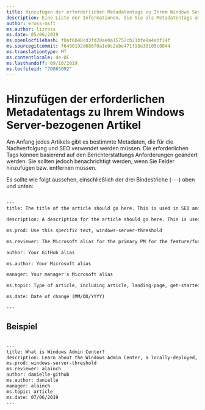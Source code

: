 ```yaml
---
title: Hinzufügen der erforderlichen Metadatentags zu Ihrem Windows Server-bezogenen Artikel
description: Eine Liste der Informationen, die Sie als Metadatentags am Anfang Ihrer Windows Server-bezogenen Artikel hinzufügen müssen. Die erforderlichen Tags können je nach Berichterstellung und Teamanforderungen geändert werden.
author: eross-msft
ms.author: lizross
ms.date: 05/06/2019
ms.openlocfilehash: f0af6b48cd3fd28ae0a15752cb21bfe9a4abf14f
ms.sourcegitcommit: f6490192d686f0a1e0c2ebe471f98e30105c0844
ms.translationtype: MT
ms.contentlocale: de-DE
ms.lasthandoff: 09/10/2019
ms.locfileid: "70865092"
---
```

# <a name="add-the-required-metadata-tags-to-your-windows-server-related-article"></a>Hinzufügen der erforderlichen Metadatentags zu Ihrem Windows Server-bezogenen Artikel

Am Anfang jedes Artikels gibt es bestimmte Metadaten, die für die Nachverfolgung und SEO verwendet werden müssen. Die erforderlichen Tags können basierend auf den Berichterstattungs Anforderungen geändert werden. Sie sollten jedoch benachrichtigt werden, wenn Sie Felder hinzufügen bzw. entfernen müssen.

Es sollte wie folgt aussehen, einschließlich der drei Bindestriche (---) oben und unten:

```markdown

---
title: The title of the article should go here. This is used in SEO and search results.

description: A description for the article should go here. This is used in search results, to provide users with information about whether the article has the information they're looking for.

ms.prod: Use this specific text, windows-server-threshold

ms.reviewer: The Microsoft alias for the primary PM for the feature/functionality

author: Your GitHub alias

ms.author: Your Microsoft alias

manager: Your manager's Microsoft alias

ms.topic: Type of article, including article, landing-page, get-started-article, or reference

ms.date: Date of change (MM/DD/YYYY)

---

```

## <a name="example"></a>Beispiel

```markdown

---
title: What is Windows Admin Center?
description: Learn about the Windows Admin Center, a locally-deployed, browser-based management tool set that lets you manage your Windows Servers with no Azure or cloud dependency.
ms.prod: windows-server-threshold
ms.reviewer: alainch
author: danielle-github
ms.author: danielle
manager: alainch
ms.topic: article
ms.date: 07/06/2019
---

```
